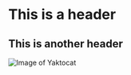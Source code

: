 # This is a header 
## This is another header
![Image of Yaktocat](https://octodex.github.com/images/yaktocat.png)
